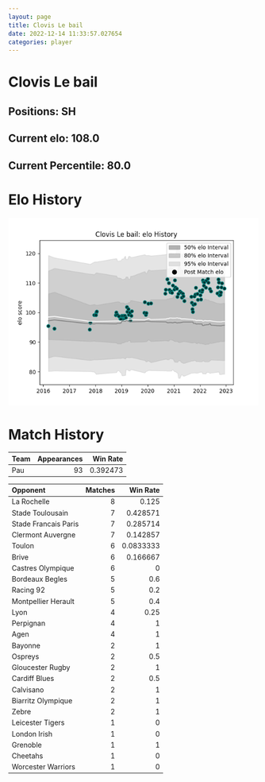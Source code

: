 ```yaml
---  
layout: page  
title: Clovis Le bail  
date: 2022-12-14 11:33:57.027654  
categories: player  
---
```

# Clovis Le bail

## Positions: SH

## Current elo: 108.0

## Current Percentile: 80.0

# Elo History


![elo history](history_ClovisLebail.png)
# Match History


| Team   |   Appearances |   Win Rate |
|:-------|--------------:|-----------:|
| Pau    |            93 |   0.392473 |

| Opponent             |   Matches |   Win Rate |
|:---------------------|----------:|-----------:|
| La Rochelle          |         8 |  0.125     |
| Stade Toulousain     |         7 |  0.428571  |
| Stade Francais Paris |         7 |  0.285714  |
| Clermont Auvergne    |         7 |  0.142857  |
| Toulon               |         6 |  0.0833333 |
| Brive                |         6 |  0.166667  |
| Castres Olympique    |         6 |  0         |
| Bordeaux Begles      |         5 |  0.6       |
| Racing 92            |         5 |  0.2       |
| Montpellier Herault  |         5 |  0.4       |
| Lyon                 |         4 |  0.25      |
| Perpignan            |         4 |  1         |
| Agen                 |         4 |  1         |
| Bayonne              |         2 |  1         |
| Ospreys              |         2 |  0.5       |
| Gloucester Rugby     |         2 |  1         |
| Cardiff Blues        |         2 |  0.5       |
| Calvisano            |         2 |  1         |
| Biarritz Olympique   |         2 |  1         |
| Zebre                |         2 |  1         |
| Leicester Tigers     |         1 |  0         |
| London Irish         |         1 |  0         |
| Grenoble             |         1 |  1         |
| Cheetahs             |         1 |  0         |
| Worcester Warriors   |         1 |  0         |